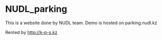 # NUDL_parking

This is a website done by NUDL team.
Demo is hosted on parking.nudl.kz

Rented by http://k-p-s.kz
